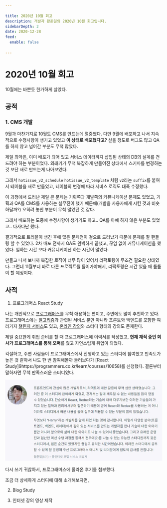 ```yaml
---

title: 2020년 10월 회고
description: 개발자 황준일의 2020년 10월 회고입니다.
sidebarDepth: 2
date: 2020-12-28
feed:
  enable: false

---
```


# 2020년 10월 회고

10월에는 바쁜듯 한가하게 살았다.

## 공적

### 1. CMS 개발

9월과 마찬가지로 10월도 CMS를 만드는데 열중했다.
다만 9월에 배포하고 나서 지속적으로 수정사항이 생기고 있었고 **이 상태로 배포했다고?**
싶을 정도로 버그도 많고 QA를 하지 않고 넘어간 부분도 무척 많았다.

제일 최악은, 이미 배포가 되어 있고 서비스 데이터까지 삽입된 상태의 DB의 설계를 건드려야 하는 부분이었다.
외래키가 무척 복잡하게 만들어진 상태에서 스키마를 변경하는 것 보단 새로 만드는게 나아보였다.

그래서 `hotissue_v2_schedule` `hotissue_v2_template` 처럼 `v2`라는 `suffix`를 붙여서 테이블을 새로 만들었고,
테이블의 변경에 따라 서비스 로직도 대폭 수정했다.

이 과정에서 드러난 제일 큰 문제는 기획쪽과 개발쪽의 커뮤니케이션 문제도 있었고,
기획과 QA를 CMS를 사용하는 실무진이 했기 때문에(개발을 사용자에게 시킨 것과 비슷하달까?) 오히려 놓친 부분이 무척 많았던 것 같다.

그래서 배포하는 도중에 수정사항이 생기기도 하고.. QA를 아예 하지 않은 부분도 있었고.. 다사다난 했다.

결과적으로 트러블이 생긴 후에 많은 문제점이 겉으로 드러났기 때문에 문제를 잘 핸들링 할 수 있었다.
2차 배포 전까지 QA도 완벽하게 끝냈고, 끊임 없이 커뮤니케이션을 했었다.
일하는 시간 보다 커뮤니케이션 하는 시간이 많았다.

만들고 나서 보니까 복잡한 로직이 너무 많이 있어서 리팩토링이 무조건 필요한 상태였다.
그런데 11월부터 바로 다른 프로젝트를 들어가야해서, 리팩토링은 시간 있을 때 틈틈이 할 예정이다.

## 사적

1. 프로그래머스 React Study

나는 개인적으로 [프로그래머스](https://programmers.co.kr/)를 무척 애용하는 편이고, 주변에도 많이 추천하고 있다.
프로그래머스에는 [알고리즘](https://programmers.co.kr/learn/challenges)과 관련된 서비스 뿐만 아니라 프론트와 백엔드를 포함한 여러가지 [챌린지 서비스](https://programmers.co.kr/competitions)도 있고,
[온라인 강의](https://programmers.co.kr/learn)와 스터디 형태의 강의도 존재한다.

제일 중요한게 취업 준비를 할 때 프로그래머스에 이력서를 작성했고, **현재 재직 중인 회사가 프로그래머스를 통해 오퍼**를 줬고 자연스럽게 취업이 되었다.

각설하고, 주변 사람들이 프로그래머스에서 진행하고 있는 스터디에 참여했고 만족도가 높은 것 같아서 나도 한 번 참여해볼까 둘러보다가 [React Study]9https://programmers.co.kr/learn/courses/10658)를 신청했다.
결론부터 말하자면 무척 만족스러운 스터디였다.

![스터디 후기](./2.jpg)

다시 쓰기 귀찮아서, 프로그래머스에 올라온 후기를 첨부했다.

조금 더 상세하게 스터디에 대해 소개해보자면,



2. Blog Study

3. 인터넷 강의 영상 제작